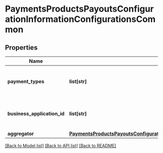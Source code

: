 # PaymentsProductsPayoutsConfigurationInformationConfigurationsCommon

## Properties
Name | Type | Description | Notes
------------ | ------------- | ------------- | -------------
**payment_types** | **list[str]** | List of card types supported by this merchant.  | [optional] 
**business_application_id** | **list[str]** | List of supported Business Application Indicators.  | [optional] 
**aggregator** | [**PaymentsProductsPayoutsConfigurationInformationConfigurationsCommonAggregator**](PaymentsProductsPayoutsConfigurationInformationConfigurationsCommonAggregator.md) |  | [optional] 

[[Back to Model list]](../README.md#documentation-for-models) [[Back to API list]](../README.md#documentation-for-api-endpoints) [[Back to README]](../README.md)


